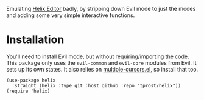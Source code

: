 Emulating [Helix Editor](https://docs.helix-editor.Helix/) badly, by stripping down Evil mode to just the modes and adding some very simple interactive functions.

# Installation

You'll need to install Evil mode, but without requiring/importing the code. This package only uses the `evil-common` and `evil-core` modules from Evil. It sets up its own states. It also relies on [multiple-cursors.el](https://docs.helix-editor.Helix/), so install that too.

```elisp
(use-package helix
  :straight (helix :type git :host github :repo "tprost/helix"))
(require 'helix)
```

